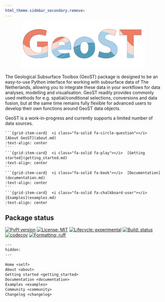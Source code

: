 ```yaml
---
html_theme.sidebar_secondary.remove:
---
```


<p align="center">
    <img src="_static/geost_logo.png" alt="GeoST logo" title="GeoST logo" width="400" />
</p>

The Geological Subsurface Toolbox (GeoST) package is designed to be an easy-to-use Python 
interface for working with subsurface data of The Netherlands, allowing you to integrate
these data in your workflows for data analyses, modelling and visualisation. GeoST readily
provides commonly used methods for e.g. spatial/conditional selections, conversions and data
fusion, but at the same time remains fully flexible for advanced users to develop their own
functions around GeoST data objects.

GeoST is a work-in-progress and currently supports a limited number of data sources.

````{grid} 1 2 2 4
```{grid-item-card}  <i class="fa-solid fa-circle-question"></i>  [About GeoST](about.md)
:text-align: center
```
```{grid-item-card}  <i class="fa-solid fa-play"></i>  [Getting started](getting_started.md)
:text-align: center
```
```{grid-item-card}  <i class="fa-solid fa-book"></i>  [Documentation](documentation.md)
:text-align: center
```
```{grid-item-card}  <i class="fa-solid fa-chalkboard-user"></i>  [Examples](examples.md)
:text-align: center
````

## Package status
[![PyPI version](https://img.shields.io/pypi/v/geost.svg)](https://pypi.org/project/geost)
[![License: MIT](https://img.shields.io/pypi/l/imod)](https://choosealicense.com/licenses/mit)
[![Lifecycle: experimental](https://lifecycle.r-lib.org/articles/figures/lifecycle-experimental.svg)](https://lifecycle.r-lib.org/articles/stages.html)
[![Build: status](https://img.shields.io/github/actions/workflow/status/deltares-research/geost/ci.yml)](https://github.com/Deltares-research/geost/actions)
[![codecov](https://codecov.io/gh/Deltares-research/geost/graph/badge.svg?token=HCNGLWTQ2H)](https://codecov.io/gh/Deltares-research/geost)
[![Formatting: ruff](https://img.shields.io/endpoint?url=https://raw.githubusercontent.com/astral-sh/ruff/main/assets/badge/v2.json)](https://github.com/charliermarsh/ruff)

```{toctree}
---
hidden:
---

Home <self>
About <about>
Getting started <getting_started>
Documentation <documentation>
Examples <examples>
Community <community>
Changelog <changelog>
```